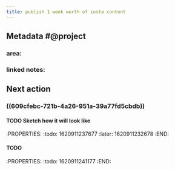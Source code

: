 ```yaml
---
title: publish 1 week worth of insta content
---
```


## **Metadata** #@project
### area:
### linked notes:
## Next  action
### ((609cfebc-721b-4a26-951a-39a77fd5cbdb))
#### TODO Sketch how it will look like
:PROPERTIES:
:todo: 1620911237677
:later: 1620911232678
:END:
#### TODO 
:PROPERTIES:
:todo: 1620911241177
:END:
